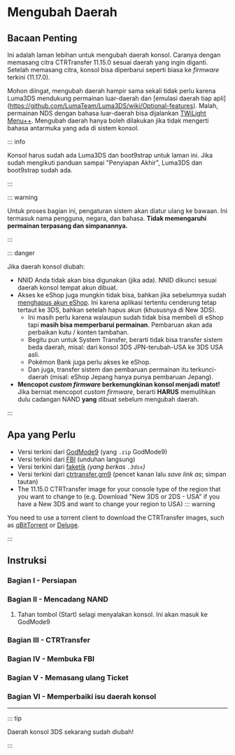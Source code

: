 # Mengubah Daerah

## Bacaan Penting

Ini adalah laman lebihan untuk mengubah daerah konsol. Caranya dengan memasang citra CTRTransfer 11.15.0 sesuai daerah yang ingin diganti. Setelah memasang citra, konsol bisa diperbarui seperti biasa ke _firmware_ terkini (11.17.0).

Mohon diingat, mengubah daerah hampir sama sekali tidak perlu karena Luma3DS mendukung permainan luar-daerah dan [emulasi daerah tiap apli] (https://github.com/LumaTeam/Luma3DS/wiki/Optional-features). Malah, permainan NDS dengan bahasa luar-daerah bisa dijalankan [TWiLight Menu++](https://github.com/DS-Homebrew/TWiLightMenu/releases). Mengubah daerah hanya boleh dilakukan jika tidak mengerti bahasa antarmuka yang ada di sistem konsol.

::: info

Konsol harus sudah ada Luma3DS dan boot9strap untuk laman ini. Jika sudah mengikuti panduan sampai "Penyiapan Akhir", Luma3DS dan boot9strap sudah ada.

:::

::: warning

Untuk proses bagian ini, pengaturan sistem akan diatur ulang ke bawaan. Ini termasuk nama pengguna, negara, dan bahasa. **Tidak memengaruhi permainan terpasang dan simpanannya.**

:::

::: danger

Jika daerah konsol diubah:

- NNID Anda tidak akan bisa digunakan (jika ada). NNID dikunci sesuai daerah konsol tempat akun dibuat.
- Akses ke eShop juga mungkin tidak bisa, bahkan jika sebelumnya sudah [menghapus akun eShop](https://en-americas-support.nintendo.com/app/answers/detail/a_id/74/~/how-to-delete-a-nintendo-eshop-account). Ini karena aplikasi tertentu cenderung tetap tertaut ke 3DS, bahkan setelah hapus akun (khususnya di New 3DS).
    - Ini masih perlu karena walaupun sudah tidak bisa membeli di eShop tapi **masih bisa memperbarui permainan**. Pembaruan akan ada perbaikan kutu / konten tambahan.
    - Begitu pun untuk System Transfer, berarti tidak bisa transfer sistem beda daerah, misal: dari konsol 3DS JPN-terubah-USA ke 3DS USA asli.
    - Pokémon Bank juga perlu akses ke eShop.
    - Dan juga, transfer sistem dan pembaruan permainan itu terkunci-daerah (misal: eShop Jepang hanya punya pembaruan Jepang).
- **Mencopot _custom firmware_ berkemungkinan konsol menjadi matot!** Jika berniat mencopot _custom firmware_, berarti **HARUS** memulihkan dulu cadangan NAND **yang** dibuat sebelum mengubah daerah.

:::

## Apa yang Perlu

- Versi terkini dari [GodMode9](https://github.com/d0k3/GodMode9/releases/latest) (yang `.zip` GodMode9)
- Versi terkini dari [FBI](https://github.com/nh-server/FBI-NH/releases/download/2.6.1/FBI.3dsx) (unduhan langsung)
- Versi terkini dari [faketik](https://github.com/ihaveamac/faketik/releases/latest) _(yang berkas `.3dsx`)_
- Versi terkini dari [ctrtransfer.gm9](https://raw.githubusercontent.com/nh-server/scripts/refs/heads/main/3DS/ctrtransfer.gm9) (pencet kanan lalu _save link as_; simpan tautan)
- The 11.15.0 CTRTransfer image for your console type of the region that you want to change to (e.g. Download "New 3DS or 2DS - USA" if you have a New 3DS and want to change your region to USA)
    ::: warning

You need to use a torrent client to download the CTRTransfer images, such as [qBitTorrent](https://www.qbittorrent.org/download) or [Deluge](https://deluge-torrent.org/download/).

:::

<!--@include: ./_include/ctrtransfer-images.md -->

## Instruksi

### Bagian I - Persiapan

<!--@include: ./_include/ctrtransfer-prep.md -->

### Bagian II - Mencadang NAND

1. Tahan tombol (Start) selagi menyalakan konsol. Ini akan masuk ke GodMode9

<!--@include: ./_include/nand-backup.md -->

### Bagian III - CTRTransfer

<!--@include: ./_include/ctrtransfer-main.md -->

### Bagian IV - Membuka FBI

<!--@include: ./_include/launch-hbl-dlp.md -->

### Bagian V - Memasang ulang Ticket

<!--@include: ./_include/ctrtransfer-ticket-copy.md -->

### Bagian VI - Memperbaiki isu daerah konsol

<!--@include: ./_include/ctrnand-datayeet.md -->

___

::: tip

Daerah konsol 3DS sekarang sudah diubah!

:::
